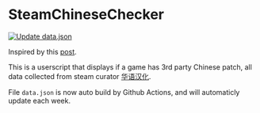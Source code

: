 # SteamChineseChecker
[![Update data.json](https://github.com/sffxzzp/SteamChineseChecker/actions/workflows/update-data.yml/badge.svg)](https://github.com/sffxzzp/SteamChineseChecker/actions/workflows/update-data.yml)

Inspired by this [post](https://keylol.com/t503313-1-1).

This is a userscript that displays if a game has 3rd party Chinese patch, all data collected from steam curator [华语汉化](https://store.steampowered.com/curator/31318556/).

File `data.json` is now auto build by Github Actions, and will automaticly update each week.
